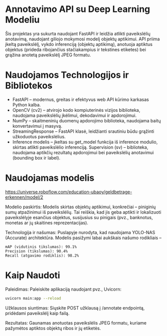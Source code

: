 # Annotavimo API su Deep Learning Modeliu

Šis projektas yra sukurta naudojant FastAPI ir leidžia atlikti paveikslėlių anotavimą, naudojant giliojo mokymosi modelį objektų aptikimui. API priima įkeltą paveikslėlį, vykdo inferenciją (objektų aptikimą), anotuoja aptiktus objektus (prideda ribojančius stačiakampius ir tekstines etiketes) bei grąžina anotetą paveikslėlį JPEG formatu.

# Naudojamos Technologijos ir Bibliotekos

- FastAPI – modernus, greitas ir efektyvus web API kūrimo karkasas Python kalba.
- OpenCV (cv2) – atvirojo kodo kompiuterinės vizijos biblioteka, naudojama paveikslėlių įkėlimui, dekodavimui ir apdorojimui.
- NumPy – skaitmeninių duomenų apdorojimo biblioteka, naudojama baitų konvertavimui į masyvą.
- StreamingResponse – FastAPI klasė, leidžianti srautiniu būdu grąžinti užkoduotus paveikslėlius.
- Inference modelis – įkeltas su get_model funkcija iš inference modulio, skirtas atlikti paveikslėlio inferenciją.
Supervision (sv) – biblioteka, naudojama aptikčių rezultatų apdorojimui bei paveikslėlių anotavimui (bounding box ir label).

# Naudojamas modelis

https://universe.roboflow.com/education-ubaoy/geldbetrage-erkennen/model/2

Modelio paskirtis:
Modelis skirtas objektų aptikimui, konkrečiai – piniginių sumų atpažinimui iš paveikslėlių. Tai reiškia, kad jis geba aptikti ir lokalizuoti paveikslėlyje esančius objektus, susijusius su pinigais (pvz., banknotus, monetas ar jų skaitines reprezentacijas).


Technologija ir našumas:
Puslapyje nurodyta, kad naudojama YOLO-NAS (Accurate) architektūra. Modelis pasižymi labai aukškais našumo rodikliais –

```
mAP (vidutinis tikslumas): 99.1%
Precision (tikslumas): 90.4%
Recall (atgavimo rodiklis): 98.2%
```

# Kaip Naudoti

Paleidimas:
Paleiskite aplikaciją naudojant pvz., Uvicorn:
```bash
uvicorn main:app --reload
```


Užklausos siuntimas:
Siųskite POST užklausą į /annotate endpointą, pridėdami paveikslėlį kaip failą.

Rezultatas:
Gaunamas anotuotas paveikslėlis JPEG formatu, kuriame pažymėtos aptiktos objektų ribos ir jų etiketės.
